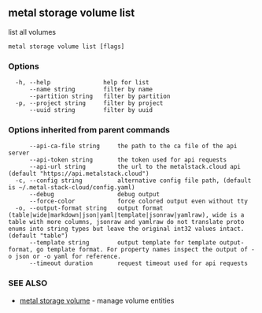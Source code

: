 ## metal storage volume list

list all volumes

```
metal storage volume list [flags]
```

### Options

```
  -h, --help               help for list
      --name string        filter by name
      --partition string   filter by partition
  -p, --project string     filter by project
      --uuid string        filter by uuid
```

### Options inherited from parent commands

```
      --api-ca-file string     the path to the ca file of the api server
      --api-token string       the token used for api requests
      --api-url string         the url to the metalstack.cloud api (default "https://api.metalstack.cloud")
  -c, --config string          alternative config file path, (default is ~/.metal-stack-cloud/config.yaml)
      --debug                  debug output
      --force-color            force colored output even without tty
  -o, --output-format string   output format (table|wide|markdown|json|yaml|template|jsonraw|yamlraw), wide is a table with more columns, jsonraw and yamlraw do not translate proto enums into string types but leave the original int32 values intact. (default "table")
      --template string        output template for template output-format, go template format. For property names inspect the output of -o json or -o yaml for reference.
      --timeout duration       request timeout used for api requests
```

### SEE ALSO

* [metal storage volume](metal_storage_volume.md)	 - manage volume entities

